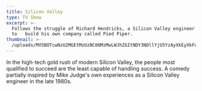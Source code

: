 ```yaml
---
title: Silicon Valley
type: TV Show
excerpt: >-
  Follows the struggle of Richard Hendricks, a Silicon Valley engineer trying
  to   build his own company called Pied Piper. 
thumbnail: >-
  /uploads/MV5BOTcwNzU2MGEtMzUzNC00MzMwLWJhZGItNDY3NDllYjU5YzAyXkEyXkFqcGdeQXVyMzQ2MDI5NjU@._V1_SY1000_SX675_AL_.jpg
---
```

In the high-tech gold rush of modern Silicon Valley, the people most qualified to succeed are the least capable of handling success. A comedy partially inspired by Mike Judge's own experiences as a Silicon Valley engineer in the late 1980s.
